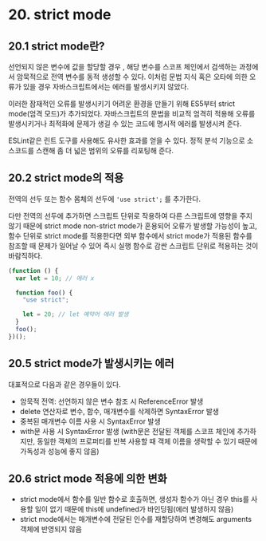# 20. strict mode

## 20.1 strict mode란?

선언되지 않은 변수에 값을 할당할 경우 , 해당 변수를 스코프 체인에서 검색하는 과정에서 암묵적으로 전역 변수를 동적 생성할 수 있다. 이처럼 문법 지식 혹은 오타에 의한 오류가 있을 경우 자바스크립트에서는 에러를 발생시키지 않았다.

이러한 잠재적인 오류를 발생시키기 어려운 환경을 만들기 위해 ES5부터 strict mode(엄격 모드)가 추가되었다. 자바스크립트의 문법을 비교적 엄격히 적용해 오류를 발생시키거나 최적화에 문제가 생길 수 있는 코드에 명시적 에러를 발생시켜 준다.

ESLint같은 린트 도구를 사용해도 유사한 효과를 얻을 수 있다. 정적 분석 기능으로 소스코드를 스캔해 좀 더 넓은 범위의 오류를 리포팅해 준다.

## 20.2 strict mode의 적용

전역의 선두 또는 함수 몸체의 선두에 `'use strict';` 를 추가한다.

다만 전역의 선두에 추가하면 스크립트 단위로 작용하여 다른 스크립트에 영향을 주지 않기 때문에 strict mode non-strict mode가 혼용되어 오류가 발생할 가능성이 높고, 함수 단위로 strict mode를 적용한다면 외부 함수에서 strict mode가 적용된 함수를 참조할 때 문제가 일어날 수 있어 즉시 실행 함수로 감싼 스크립트 단위로 적용하는 것이 바람직하다.

```jsx
(function () {
  var let = 10; // 에러 x

  function foo() {
    "use strict";

    let = 20; // let 예약어 에러 발생
  }
  foo();
})();
```

## 20.5 strict mode가 발생시키는 에러

대표적으로 다음과 같은 경우들이 있다.

- 암묵적 전역: 선언하지 않은 변수 참조 시 ReferenceError 발생
- delete 연산자로 변수, 함수, 매개변수를 삭제하면 SyntaxError 발생
- 중복된 매개변수 이름 사용 시 SyntaxError 발생
- with문 사용 시 SyntaxError 발생 (with문은 전달된 객체를 스코프 체인에 추가하지만, 동일한 객체의 프로퍼티를 반복 사용할 때 객체 이름을 생략할 수 있기 때문에 가독성과 성능에 좋지 않음)

## 20.6 strict mode 적용에 의한 변화

- strict mode에서 함수를 일반 함수로 호출하면, 생성자 함수가 아닌 경우 this를 사용할 일이 없기 때문에 this에 undefined가 바인딩됨(에러 발생하지 않음)
- strict mode에서는 매개변수에 전달된 인수를 재할당하여 변경해도 arguments 객체에 반영되지 않음
